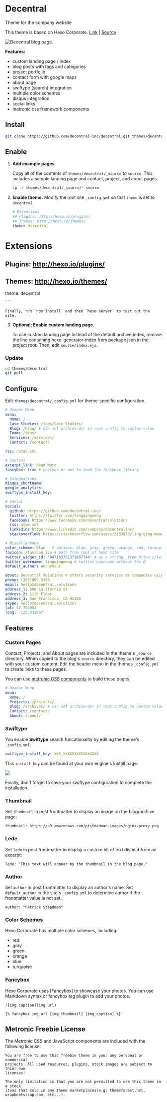 # Decentral

Theme for the company website

This theme is based on Hexo Corporate.
[Link](http://hexotest.computerlab.io) | [Source](https://github.com/ptsteadman/hexo-theme-corporate-example)

![Decentral blog page.](./.img/decentral.jpeg)

**Features:**

- custom landing page / index
- blog posts with tags and categories
- project portfolio
- contact form with google maps
- about page
- swiftype (search) integration
- multiple color schemes
- disqus integration
- social links
- metronic css framework components

## Install

```bash
git clone https://github.com/decentral-inc/decentral.git themes/decentral
```

## Enable

1.  **Add example pages.**

    Copy all of the contents of `themes/decentral/_source` to `source`.
    This includes a sample landing page and contact, project, and
    about pages.

    ```bash
    cp -r themes/decentral/_source/* source
    ```

2.  **Enable theme.**
    Modify the root site `_config.yml` so that `theme` is set to `decentral`.

    ```yml
    # Extensions
    ## Plugins: http://hexo.io/plugins/
    ## Themes: http://hexo.io/themes/
    theme: decentral
    ```

# Extensions

## Plugins: http://hexo.io/plugins/

## Themes: http://hexo.io/themes/

theme: decentral

    ```

    Finally, run `npm install` and then `hexo server` to test out the site.

3.  **Optional: Enable custom landing page.**

    To use custom landing page instead of the default archive index, remove
    the line containing hexo-generator-index from package.json in the project root.
    Then, edit `source/index.ejs`.

### Update

```bash
cd themes/decentral
git pull
```

## Configure

Edit `themes/decentral/_config.yml` for theme-specific configuration.

```yml
# Header Menu
menu:
  Home: /
  Case Studies: /tags/Case-Studies/
  Blog: /blog/ # can set archive-dir in root config to custom value
  Team: /team/
  Services: /services/
  Contact: /contact/

rss: /atom.xml

# Content
excerpt_link: Read More
fancybox: true # whether or not to load the fancybox library

# Integrations
disqus_shortname:
google_analytics:
swiftype_install_key:

# Social
social:
  github: https://github.com/decentral-inc/
  twitter: https://twitter.com/lingqingmeng
  facebook: https://www.facebook.com/decentralsolutions
  rss: atom.xml
  linkedin: https://www.linkedin.com/company/decentralinc/
  stackoverflow: https://stackoverflow.com/users/2163873/ling-qing-meng

# Miscellaneous
color_scheme: blue   # options: blue, gray, green, orange, red, turquoise
favicon: /favicon.ico # path from root of hexo site
twitter_widget_id: "947183761371807744" # as a string, from https://twitter.com/settings/widgets
twitter_username: lingqingmeng # twitter username without the @
default_author: Anonymous

about: Decentral Solutions © offers security services to companies using blockchain technologies. We help teams launch blockchain nodes, deploy custodial and non-custodial wallets, and scale remote teams while building towards security.<br><br> Our team has roots in traditional cybersecurity, originally consulting to large international institutes in multiple sectors. In addition each partner brings domain expertise in the fields of distributed systems, network architecture, scalability, and latest methodologies in frontend development. <br><br>Our solutions are crafted to keep pace with the latest trends in network security. <br><br>
phone: (205)859-5336
email: hello@decentral.solutions
address_1: 600 California St
address_2: 11th Floor
address_3: San Francisco, CA 94108
skype: hello@decentral.solutions
lat: 37.783953
long: -122.431967
```

## Features

### Custom Pages

Contact, Projects, and About pages are included in the theme's `_source` directory.
When copied to the blog's `source` directory, they can be edited with your custom content.
Edit the header menu in the themes `_config.yml` to create links to these pages.

You can use [metronic CSS components](http://keenthemes.com/metronic-theme/) to build these pages.

```yml
# Header Menu
menu:
  Home: /
  Projects: /projects/
  Blog: /archives/ # can set archive-dir in root config to custom value
  Contact: /contact/
  About: /about/
```

### Swiftype

You enable **Swiftype** search funcationality by editing the theme's `_config.yml`.

```yml
swiftype_install_key: XXX_XXXXXXXXXXXXXXXX
```

This `install key` can be found at your own engine's install page:

![](http://ppoffice.github.io/hexo-theme-icarus/gallery/swiftype_install.jpg)

Finally, don't forget to save your swiftype configuration to complete the installation.

### Thumbnail

Set `thumbnail` in post frontmatter to display an image on the blog/archive page:

    thumbnail: https://s3.amazonaws.com/ptsteadman-images/nginx-proxy.png

### Lede

Set `lede` in post frontmatter to display a custom bit of text distinct from an excerpt:

    lede: "This text will appear by the thumbnail in the blog page."

### Author

Set `author` in post frontmatter to display an author's name. Set `default_author` in the
site's `_config.yml` to determine author if the frontmatter value is not set.

    author: "Patrick Steadman"

### Color Schemes

Hexo Corporate has multiple color schemes, including:

- red
- gray
- green
- orange
- blue
- turquoise

### Fancybox

Hexo Corporate uses [Fancybox] to showcase your photos. You can use Markdown syntax or fancybox tag plugin to add your photos.

```
![img caption](img url)

{% fancybox img_url [img_thumbnail] [img_caption] %}
```

## Metronic Freebie License

The Metronic CSS and JavaScript components are included with the following
license:

```
You are free to use this freebie theme in your any personal or commercial
projects. All used resources, plugins, stock images are subject to thier own
licenses!

The only limitation is that you are not permitted to use this theme in a stock
items that sold in any theme marketplaces(e.g: themeforest.net,
wrapbootstrap.com, etc...).
```
